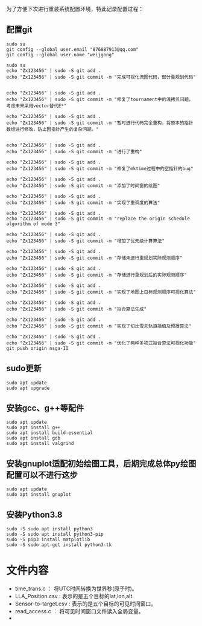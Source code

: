 <!--
 * @Author: gongweijing 876887913@qq.com
 * @Date: 2023-12-02 00:52:44
 * @LastEditors: gongweijing 876887913@qq.com
 * @LastEditTime: 2023-12-03 00:15:23
 * @FilePath: /root/genetic/sat_algorithm/readme.md
 * @Description: 这是默认设置,请设置`customMade`, 打开koroFileHeader查看配置 进行设置: https://github.com/OBKoro1/koro1FileHeader/wiki/%E9%85%8D%E7%BD%AE
-->

为了方便下次进行重装系统配置环境，特此记录配置过程：
## 配置git
```
sudo su
git config --global user.email "876887913@qq.com"
git config --global user.name "weijgong"

sudo su
echo "Zx123456" | sudo -S git add .
echo "Zx123456" | sudo -S git commit -m "完成可视化流图代码，部分重规划代码"


echo "Zx123456" | sudo -S git add .
echo "Zx123456" | sudo -S git commit -m "修复了tournament中的浅拷贝问题，考虑未来采用vector替代E*"

echo "Zx123456" | sudo -S git add .
echo "Zx123456" | sudo -S git commit -m "暂时进行代码完全重构，将原本的指针数组进行修改，防止因指针产生的复杂问题。"


echo "Zx123456" | sudo -S git add .
echo "Zx123456" | sudo -S git commit -m "进行了重构"

echo "Zx123456" | sudo -S git add .
echo "Zx123456" | sudo -S git commit -m "修复了mktime过程中的空指针的bug"

echo "Zx123456" | sudo -S git add .
echo "Zx123456" | sudo -S git commit -m "添加了时间窗的绘图"

echo "Zx123456" | sudo -S git add .
echo "Zx123456" | sudo -S git commit -m "实现了重调度的算法"

echo "Zx123456" | sudo -S git add .
echo "Zx123456" | sudo -S git commit -m "replace the origin schedule algorithm of mode 3"

echo "Zx123456" | sudo -S git add .
echo "Zx123456" | sudo -S git commit -m "增加了优先级计算算法"

echo "Zx123456" | sudo -S git add .
echo "Zx123456" | sudo -S git commit -m "存储未进行重规划实际观测顺序"

echo "Zx123456" | sudo -S git add .
echo "Zx123456" | sudo -S git commit -m "存储进行重规划后的实际观测顺序"

echo "Zx123456" | sudo -S git add .
echo "Zx123456" | sudo -S git commit -m "实现了地图上目标观测顺序可视化算法"

echo "Zx123456" | sudo -S git add .
echo "Zx123456" | sudo -S git commit -m "拟合算法生成"

echo "Zx123456" | sudo -S git add .
echo "Zx123456" | sudo -S git commit -m "实现了切比雪夫轨道插值及预报算法"

echo "Zx123456" | sudo -S git add .
echo "Zx123456" | sudo -S git commit -m "优化了两种多项式拟合算法可视化功能"
git push origin nsga-II
```

## sudo更新
```
sudo apt update
sudo apt upgrade
```

## 安装gcc、g++等配件
```
sudo apt update
sudo apt install g++
sudo apt install build-essential
sudo apt install gdb
sudo apt install valgrind
```
## 安装gnuplot适配初始绘图工具，后期完成总体py绘图配置可以不进行这步
```
sudo apt update
sudo apt install gnuplot
```
## 安装Python3.8
```
sudo -S sudo apt install python3
sudo -S sudo apt install python3-pip
sudo -S pip3 install matplotlib
sudo -S sudo apt-get install python3-tk
```

# 文件内容
- time_trans.c ： 将UTC时间转换为世界秒(原子时)。
- LLA_Position.csv : 表示的是五个目标的lat,lon,alt.
- Sensor-to-target.csv : 表示的是五个目标的可见时间窗口。
- read_access.c ： 将可见时间窗口文件读入全局变量。
- 